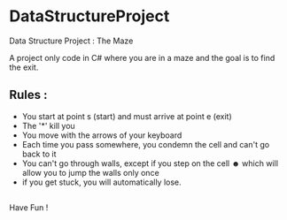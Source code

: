# DataStructureProject
Data Structure Project : The Maze

A project only code in C# where you are in a maze and the goal is to find the exit.

## Rules :

* You start at point s (start) and must arrive at point e (exit)
* The '*' kill you
* You move with the arrows of your keyboard
* Each time you pass somewhere, you condemn the cell and can't go back to it
* You can't go through walls, except if you step on the cell ☻ which will allow you to jump the walls only once
* if you get stuck, you will automatically lose.

##

Have Fun !
